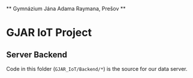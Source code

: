 ** Gymnázium Jána Adama Raymana, Prešov **

# GJAR IoT Project
## Server Backend

Code in this folder (`GJAR_IoT/Backend/*`) is the source for our data server.

